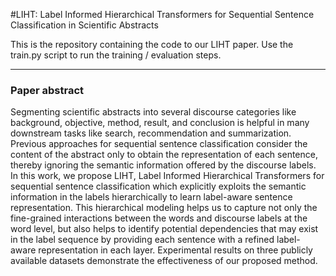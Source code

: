 #LIHT: Label Informed Hierarchical Transformers for Sequential Sentence Classification in Scientific Abstracts

This is the repository containing the code to our LIHT paper. Use the train.py script to run the training / evaluation steps.

---
### Paper abstract
Segmenting scientific abstracts into several discourse categories like background, objective, method, result, and conclusion is helpful in many downstream tasks like search, recommendation and summarization. Previous approaches for sequential sentence classification consider the content of the abstract only to obtain the representation of each sentence, thereby ignoring the semantic information offered by the discourse labels. In this work, we propose LIHT, Label Informed Hierarchical Transformers for sequential sentence classification which explicitly exploits the semantic information in the labels hierarchically to learn label-aware sentence representation. This hierarchical modeling helps us to capture not only the fine-grained interactions between the words and discourse labels at the word level, but also helps to identify potential dependencies that may exist in the label sequence by providing each sentence with a refined label-aware representation in each layer. Experimental results on three publicly available datasets demonstrate the effectiveness of our proposed method.
